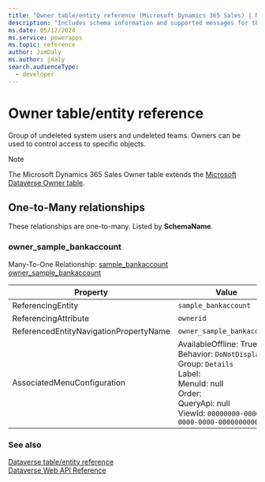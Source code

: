 ```yaml
---
title: "Owner table/entity reference (Microsoft Dynamics 365 Sales) | Microsoft Docs"
description: "Includes schema information and supported messages for the Owner table/entity with Microsoft Dynamics 365 Sales."
ms.date: 05/12/2024
ms.service: powerapps
ms.topic: reference
author: JimDaly
ms.author: jdaly
search.audienceType: 
  - developer
---
```


# Owner table/entity reference

Group of undeleted system users and undeleted teams. Owners can be used to control access to specific objects.

> [!NOTE]
> The Microsoft Dynamics 365 Sales Owner table extends the [Microsoft Dataverse Owner table](/power-apps/developer/data-platform/reference/entities/owner).




## One-to-Many relationships

These relationships are one-to-many. Listed by **SchemaName**.

### <a name="BKMK_owner_sample_bankaccount"></a> owner_sample_bankaccount

Many-To-One Relationship: [sample_bankaccount owner_sample_bankaccount](sample_bankaccount.md#BKMK_owner_sample_bankaccount)

|Property|Value|
|--------|-----|
|ReferencingEntity|`sample_bankaccount`|
|ReferencingAttribute|`ownerid`|
|ReferencedEntityNavigationPropertyName|`owner_sample_bankaccount`|
|AssociatedMenuConfiguration|AvailableOffline: True<br />Behavior: `DoNotDisplay`<br />Group: `Details`<br />Label: <br />MenuId: null<br />Order: <br />QueryApi: null<br />ViewId: `00000000-0000-0000-0000-000000000000`|



### See also

[Dataverse table/entity reference](../about-entity-reference.md)  
[Dataverse Web API Reference](/power-apps/developer/data-platform/webapi/reference/about)   

